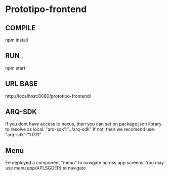 # Prototipo-frontend

## COMPILE
npm install

## RUN
npm start

## URL BASE
http://localhost:8080/prototipo-frontend/

## ARQ-SDK
If you dont have access to nexus, then you can set on package.json library to resolve as local:
"arq-sdk":"../arq-sdk"
If not, then we recomend use:
"arq-sdk":"1.0.11"

## Menu
Ee deployed a component "menu" to navigate across app screens. You may use menu app(APLSGDEP) to navigate